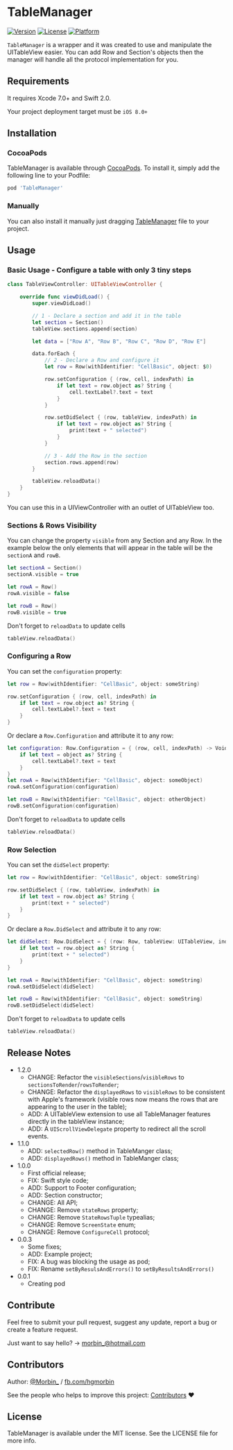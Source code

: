 # TableManager

[![Version](https://img.shields.io/cocoapods/v/TableManager.svg?style=flat)](http://cocoapods.org/pods/TableManager)
[![License](https://img.shields.io/cocoapods/l/TableManager.svg?style=flat)](http://cocoapods.org/pods/TableManager)
[![Platform](https://img.shields.io/cocoapods/p/TableManager.svg?style=flat)](http://cocoapods.org/pods/TableManager)

`TableManager` is a wrapper and it was created to use and manipulate the UITableView easier. You can add Row and Section's objects then the manager will handle all the protocol implementation for you.

## Requirements

It requires Xcode 7.0+ and Swift 2.0.

Your project deployment target must be `iOS 8.0+`

## Installation

### CocoaPods

TableManager is available through [CocoaPods](http://cocoapods.org). To install
it, simply add the following line to your Podfile:

```ruby
pod 'TableManager'
```

### Manually

You can also install it manually just dragging [TableManager](https://github.com/Morbix/TableManager/blob/master/TableManager.swift) file to your project.


## Usage

### Basic Usage - Configure a table with only 3 tiny steps
```swift
class TableViewController: UITableViewController {

    override func viewDidLoad() {
        super.viewDidLoad()

        // 1 - Declare a section and add it in the table
        let section = Section()
        tableView.sections.append(section)

        let data = ["Row A", "Row B", "Row C", "Row D", "Row E"]

        data.forEach {
            // 2 - Declare a Row and configure it
            let row = Row(withIdentifier: "CellBasic", object: $0)

            row.setConfiguration { (row, cell, indexPath) in
                if let text = row.object as? String {
                    cell.textLabel?.text = text
                }
            }

            row.setDidSelect { (row, tableView, indexPath) in
                if let text = row.object as? String {
                    print(text + " selected")
                }
            }

            // 3 - Add the Row in the section
            section.rows.append(row)
        }

        tableView.reloadData()
    }
}
```
You can use this in a UIViewController with an outlet of UITableView too.


### Sections & Rows Visibility

You can change the property `visible` from any Section and any Row. In the example below the only elements that will appear in the table will be the `sectionA` and `rowB`.
```swift
let sectionA = Section()
sectionA.visible = true

let rowA = Row()
rowA.visible = false

let rowB = Row()
rowB.visible = true
```

Don't forget to `reloadData` to update cells
```swift
tableView.reloadData()
```

### Configuring a Row
You can set the `configuration` property:
```swift
let row = Row(withIdentifier: "CellBasic", object: someString)

row.setConfiguration { (row, cell, indexPath) in
    if let text = row.object as? String {
        cell.textLabel?.text = text
    }
}
```

Or declare a `Row.Configuration` and attribute it to any row:
```swift
let configuration: Row.Configuration = { (row, cell, indexPath) -> Void in
    if let text = object as? String {
        cell.textLabel?.text = text
    }
}
let rowA = Row(withIdentifier: "CellBasic", object: someObject)
rowA.setConfiguration(configuration)

let rowB = Row(withIdentifier: "CellBasic", object: otherObject)
rowB.setConfiguration(configuration)
```

Don't forget to `reloadData` to update cells
```swift
tableView.reloadData()
```

### Row Selection
You can set the `didSelect` property:
```swift
let row = Row(withIdentifier: "CellBasic", object: someString)

row.setDidSelect { (row, tableView, indexPath) in
    if let text = row.object as? String {
        print(text + " selected")
    }
}
```

Or declare a `Row.DidSelect` and attribute it to any row:
```swift
let didSelect: Row.DidSelect = { (row: Row, tableView: UITableView, indexPath: NSIndexPath) -> Void in
    if let text = row.object as? String {
        print(text + " selected")
    }
}

let rowA = Row(withIdentifier: "CellBasic", object: someString)
rowA.setDidSelect(didSelect)

let rowB = Row(withIdentifier: "CellBasic", object: someString)
rowB.setDidSelect(didSelect)
```

Don't forget to `reloadData` to update cells
```swift
tableView.reloadData()
```


## Release Notes

* 1.2.0
    * CHANGE: Refactor the `visibleSections`/`visibleRows` to `sectionsToRender`/`rowsToRender`;
    * CHANGE: Refactor the `displayedRows` to `visibleRows` to be consistent with Apple's framework (visible rows now means the rows that are appearing to the user in the table);
    * ADD: A UITableView extension to use all TableManager features directly in the tableView instance;
    * ADD: A `UIScrollViewDelegate` property to redirect all the scroll events.
* 1.1.0
    * ADD: `selectedRow()` method in TableManger class;
    * ADD: `displayedRows()` method in TableManger class;  
* 1.0.0
    * First official release; 
    * FIX: Swift style code;
    * ADD: Support to Footer configuration;
    * ADD: Section constructor;
    * CHANGE: All API;
    * CHANGE: Remove `stateRows` property;
    * CHANGE: Remove `StateRowsTuple` typealias;
    * CHANGE: Remove `ScreenState` enum;
    * CHANGE: Remove `ConfigureCell` protocol;
* 0.0.3
    * Some fixes;
    * ADD: Example project;
    * FIX: A bug was blocking the usage as pod;
    * FIX: Rename `setByResulsAndErrors()` to `setByResultsAndErrors()`
* 0.0.1
    * Creating pod

## Contribute

Feel free to submit your pull request, suggest any update, report a bug or create a feature request.

Just want to say hello? -> [morbin_@hotmail.com](mailto://morbin_@hotmail.com)

## Contributors

Author: [@Morbin_](https://twitter.com/Morbin_) / [fb.com/hgmorbin](https://www.facebook.com/hgmorbin)

See the people who helps to improve this project: [Contributors](https://github.com/Morbix/TableManager/graphs/contributors) ♥


## License

TableManager is available under the MIT license. See the LICENSE file for more info.
